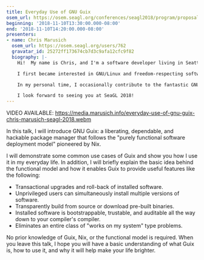 ```yaml
---
title: Everyday Use of GNU Guix
osem_url: https://osem.seagl.org/conferences/seagl2018/program/proposals/526
beginning: '2018-11-10T13:30:00.000-08:00'
end: '2018-11-10T14:20:00.000-08:00'
presenters:
- name: Chris Marusich
  osem_url: https://osem.seagl.org/users/762
  gravatar_id: 25272ff173674cb7d3c9afa12cfc9f82
  biography: |-
    Hi!  My name is Chris, and I'm a software developer living in Seattle.  In the past, I've also been a systems engineer and a customer service representative.  I love a good cup of coffee, and currently my favorite cafe is Anchorhead Coffee.

    I first became interested in GNU/Linux and freedom-respecting software when I began to dip my toes into the world of programming around 2011.  Despite the fact that I didn't go to school for programming, GNU/Linux and freedom-respecting software have helped me to harness my curiosity and passion for computers and turn it into a career.

    In my personal time, I occasionally contribute to the fantastic GNU Guix project.  I hope that by contributing to freedom-respecting software projects and participating in events like SeaGL, I can give back to the community that has given me so much.

    I look forward to seeing you at SeaGL 2018!
---
```


VIDEO AVAILABLE: <https://media.marusich.info/everyday-use-of-gnu-guix-chris-marusich-seagl-2018.webm>

In this talk, I will introduce GNU Guix: a liberating, dependable, and
hackable package manager that follows the "purely functional software
deployment model" pioneered by Nix.

I will demonstrate some common use cases of Guix and show you how I
use it in my everyday life.  In addition, I will briefly explain the
basic idea behind the functional model and how it enables Guix to
provide useful features like the following:

- Transactional upgrades and roll-back of installed software.
- Unprivileged users can simultaneously install multiple versions of
  software.
- Transparently build from source or download pre-built binaries.
- Installed software is bootstrappable, trustable, and auditable all
  the way down to your compiler's compiler.
- Eliminates an entire class of "works on my system" type problems.

No prior knowledge of Guix, Nix, or the functional model is required.
When you leave this talk, I hope you will have a basic understanding
of what Guix is, how to use it, and why it will help make your life
brighter.
